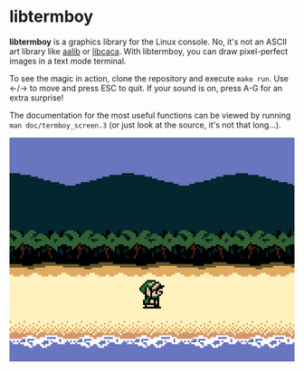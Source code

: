 libtermboy
==========

**libtermboy** is a graphics library for the Linux console.  No, it's not an ASCII art library like [aalib](http://aa-project.sourceforge.net/aalib/) or [libcaca](http://caca.zoy.org/wiki/libcaca).  With libtermboy, you can draw pixel-perfect images in a text mode terminal.

To see the magic in action, clone the repository and execute `make run`.  Use ←/→ to move and press ESC to quit.  If your sound is on, press A-G for an extra surprise!

The documentation for the most useful functions can be viewed by running `man doc/termboy_screen.3` (or just look at the source, it's not that long...).

![Screenshot](misc/screenshot.png)

